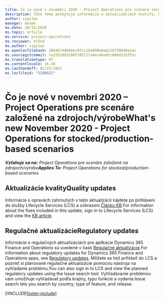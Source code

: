 ```yaml
---
title: Čo je nové v novembri 2020 – Project Operations pre scenáre založené na zdrojoch/výrobe
description: Táto téma poskytuje informácie o aktualizáciách kvality, ktoré sú k dispozícii vo vydaní Project Operations z novembra 2020, pre scenáre založené na zdrojoch/výrobe.
author: sigitac
manager: Annbe
ms.date: 10/15/2020
ms.topic: article
ms.service: project-operations
ms.reviewer: kfend
ms.author: sigitac
ms.openlocfilehash: 28b967ddb6bec9fcc1be099e6ab218f38640a14c
ms.sourcegitcommit: fa32b1893286f20271fa4ec4be8fc68bd135f53c
ms.translationtype: HT
ms.contentlocale: sk-SK
ms.lasthandoff: 02/15/2021
ms.locfileid: "5288022"
---
```

# <a name="whats-new-november-2020---project-operations-for-stockedproduction-based-scenarios"></a><span data-ttu-id="ab19c-103">Čo je nové v novembri 2020 – Project Operations pre scenáre založené na zdrojoch/výrobe</span><span class="sxs-lookup"><span data-stu-id="ab19c-103">What's new November 2020 - Project Operations for stocked/production-based scenarios</span></span>

<span data-ttu-id="ab19c-104">_**Vzťahuje sa na:** Project Operations pre scenáre založené na zdrojoch/výrobe_</span><span class="sxs-lookup"><span data-stu-id="ab19c-104">_**Applies To:** Project Operations for stocked/production-based scenarios_</span></span>

## <a name="quality-updates"></a><span data-ttu-id="ab19c-105">Aktualizácie kvality</span><span class="sxs-lookup"><span data-stu-id="ab19c-105">Quality updates</span></span>

<span data-ttu-id="ab19c-106">Informácie o opravách zahrnutých v tejto aktualizácii nájdete po prihlásení do služby Lifecycle Services (LCS) a zobrazení [Článku KB](https://fix.lcs.dynamics.com/Issue/Details?bugId=488609&amp;dbType=3&amp;qc=8251e8e1d5e2386de850599926c1adc3fec8e2ba25308036d22cdfe0a1c28fc7).</span><span class="sxs-lookup"><span data-stu-id="ab19c-106">For information about the fixes included in this update, sign in to Lifecycle Services (LCS) and view the [KB article](https://fix.lcs.dynamics.com/Issue/Details?bugId=488609&amp;dbType=3&amp;qc=8251e8e1d5e2386de850599926c1adc3fec8e2ba25308036d22cdfe0a1c28fc7).</span></span>

## <a name="regulatory-updates"></a><span data-ttu-id="ab19c-107">Regulačné aktualizácie</span><span class="sxs-lookup"><span data-stu-id="ab19c-107">Regulatory updates</span></span>

<span data-ttu-id="ab19c-108">Informácie o regulačných aktualizáciách pre aplikácie Dynamics 365 Finance and Operations sú uvedené v časti [Regulačné aktualizácie](https://docs.microsoft.com/dynamics365/finance/localizations/regulatory-updates).</span><span class="sxs-lookup"><span data-stu-id="ab19c-108">For information about regulatory updates for Dynamics 365 Finance and Operations apps, see [Regulatory updates](https://docs.microsoft.com/dynamics365/finance/localizations/regulatory-updates).</span></span> <span data-ttu-id="ab19c-109">Môžete sa tiež prihlásiť do LCS a pozrieť si plánované regulačné aktualizácie pomocou nástroja na vyhľadanie problému.</span><span class="sxs-lookup"><span data-stu-id="ab19c-109">You can also sign in to LCS and view the planned regulatory updates using the Issue search tool.</span></span> <span data-ttu-id="ab19c-110">Vyhľadávanie problémov vám umožňuje vyhľadávať podľa krajiny, typu funkcie a vydania.</span><span class="sxs-lookup"><span data-stu-id="ab19c-110">Issue search lets you search by country, type of feature, and release.</span></span>


[!INCLUDE[footer-include](../../includes/footer-banner.md)]